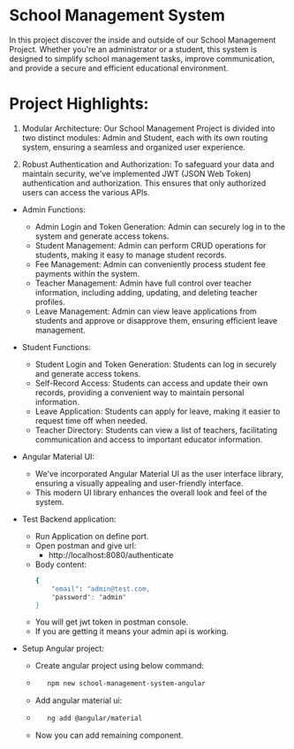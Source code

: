 # School Management System
In this project discover the inside and outside of our School Management Project. Whether you're an administrator or a student, this system is designed to simplify school management tasks, improve communication, and provide a secure and efficient educational environment.

# Project Highlights:
1. Modular Architecture:
Our School Management Project is divided into two distinct modules: Admin and Student, each with its own routing system, ensuring a seamless and organized user experience.

2. Robust Authentication and Authorization:
To safeguard your data and maintain security, we've implemented JWT (JSON Web Token) authentication and authorization. This ensures that only authorized users can access the various APIs.

- Admin Functions:
  - Admin Login and Token Generation: Admin can securely log in to the system and generate access tokens.
  - Student Management: Admin can perform CRUD operations for students, making it easy to manage student records.
  - Fee Management: Admin can conveniently process student fee payments within the system.
  - Teacher Management: Admin have full control over teacher information, including adding, updating, and deleting teacher profiles.
  - Leave Management: Admin can view leave applications from students and approve or disapprove them, ensuring efficient leave management.

- Student Functions:
  - Student Login and Token Generation: Students can log in securely and generate access tokens.
  - Self-Record Access: Students can access and update their own records, providing a convenient way to maintain personal information.
  - Leave Application: Students can apply for leave, making it easier to request time off when needed.
  - Teacher Directory: Students can view a list of teachers, facilitating communication and access to important educator information.

- Angular Material UI:
  - We've incorporated Angular Material UI as the user interface library, ensuring a visually appealing and user-friendly interface.
  - This modern UI library enhances the overall look and feel of the system.
  
- Test Backend application:
  - Run Application on define port.
  - Open postman and give url:
	- http://localhost:8080/authenticate
  - Body content:
	```bash
	{
		"email": "admin@test.com,
		"password": "admin"
	}
  - You will get jwt token in postman console.
  - If you are getting it means your admin api is working.

- Setup Angular project:
  - Create angular project using below command:
   - ```bash
        npm new school-management-system-angular
  - Add angular material ui:
   - ```bash
		ng add @angular/material
  - Now you can add remaining component.